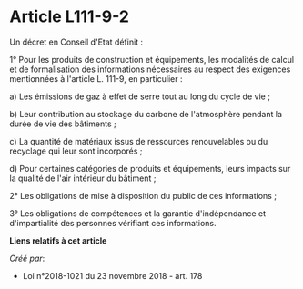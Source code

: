# Article L111-9-2

Un décret en Conseil d'Etat définit :

1° Pour les produits de construction et équipements, les modalités de calcul et de formalisation des informations nécessaires
au respect des exigences mentionnées à l'article L. 111-9, en particulier :

a) Les émissions de gaz à effet de serre tout au long du cycle de vie ;

b) Leur contribution au stockage du carbone de l'atmosphère pendant la durée de vie des bâtiments ;

c) La quantité de matériaux issus de ressources renouvelables ou du recyclage qui leur sont incorporés ;

d) Pour certaines catégories de produits et équipements, leurs impacts sur la qualité de l'air intérieur du bâtiment ;

2° Les obligations de mise à disposition du public de ces informations ;

3° Les obligations de compétences et la garantie d'indépendance et d'impartialité des personnes vérifiant ces informations.

**Liens relatifs à cet article**

_Créé par_:

  - Loi n°2018-1021 du 23 novembre 2018 - art. 178
